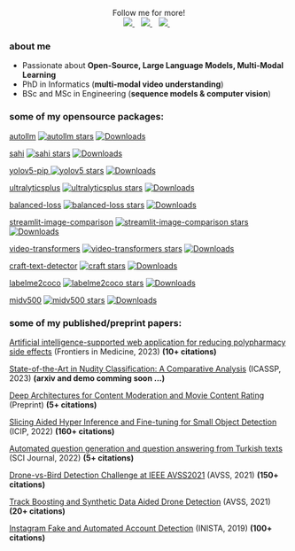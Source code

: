 <p align='center'>
  Follow me for more!
  <br>
  <a href="https://twitter.com/fcakyon">
    <img src="https://img.shields.io/badge/Twitter-1DA1F2?style=for-the-badge&logo=twitter&logoColor=white" />        
  </a>&nbsp;&nbsp;
  
  <a href="https://scholar.google.com/citations?user=RHGyDE0AAAAJ&hl=en">
    <img src="https://img.shields.io/badge/Google%20Scholar-4285F4?style=for-the-badge&logo=google-scholar&logoColor=white" />        
  </a>&nbsp;&nbsp;
  
  <a href="https://fcakyon.medium.com/">
    <img src="https://img.shields.io/badge/Medium-12100E?style=for-the-badge&logo=medium&logoColor=white" />
  </a>&nbsp;&nbsp;
</p>

### about me
- Passionate about **Open-Source, Large Language Models, Multi-Modal Learning** 
- PhD in Informatics (**multi-modal video understanding**)
- BSc and MSc in Engineering (**sequence models & computer vision**)

### some of my opensource packages:

[autollm](https://github.com/safevideo/autollm)
[![autollm stars](https://img.shields.io/github/stars/safevideo/autollm?color=blueviolet)](https://github.com/safevideo/autollm/stargazers/)
[![Downloads](https://pepy.tech/badge/autollm)](https://pepy.tech/project/autollm)

[sahi](https://github.com/obss/sahi)
[![sahi stars](https://img.shields.io/github/stars/obss/sahi?color=blueviolet)](https://github.com/obss/sahi/stargazers/)
[![Downloads](https://pepy.tech/badge/sahi)](https://pepy.tech/project/sahi)

[yolov5-pip ](https://github.com/fcakyon/yolov5-pip)
[![yolov5 stars](https://img.shields.io/github/stars/fcakyon/yolov5-pip?color=blueviolet)](https://github.com/fcakyon/yolov5-pip/stargazers/)
[![Downloads](https://pepy.tech/badge/yolov5)](https://pepy.tech/project/yolov5)

[ultralyticsplus](https://github.com/fcakyon/ultralyticsplus)
[![ultralyticsplus stars](https://img.shields.io/github/stars/fcakyon/ultralyticsplus?color=blueviolet)](https://github.com/fcakyon/ultralyticsplus/stargazers/)
[![Downloads](https://pepy.tech/badge/ultralyticsplus)](https://pepy.tech/project/ultralyticsplus)

[balanced-loss](https://github.com/fcakyon/balanced-loss)
[![balanced-loss stars](https://img.shields.io/github/stars/fcakyon/balanced-loss?color=blueviolet)](https://github.com/fcakyon/balanced-loss/stargazers/)
[![Downloads](https://pepy.tech/badge/balanced-loss)](https://pepy.tech/project/balanced-loss)

[streamlit-image-comparison](https://github.com/fcakyon/streamlit-image-comparison)
[![streamlit-image-comparison stars](https://img.shields.io/github/stars/fcakyon/streamlit-image-comparison?color=blueviolet)](https://github.com/fcakyon/streamlit-image-comparison/stargazers/)
[![Downloads](https://pepy.tech/badge/streamlit-image-comparison)](https://pepy.tech/project/streamlit-image-comparison)

[video-transformers](https://github.com/fcakyon/video-transformers)
[![video-transformers stars](https://img.shields.io/github/stars/fcakyon/video-transformers?color=blueviolet)](https://github.com/fcakyon/video-transformers/stargazers/)
[![Downloads](https://pepy.tech/badge/video-transformers)](https://pepy.tech/project/video-transformers)

[craft-text-detector](https://github.com/fcakyon/craft-text-detector)
[![craft stars](https://img.shields.io/github/stars/fcakyon/craft-text-detector?color=blueviolet)](https://github.com/fcakyon/craft-text-detector/stargazers/) 
[![Downloads](https://pepy.tech/badge/craft-text-detector)](https://pepy.tech/project/craft-text-detector)

[labelme2coco](https://github.com/fcakyon/labelme2coco)
[![labelme2coco stars](https://img.shields.io/github/stars/fcakyon/labelme2coco?color=blueviolet)](https://github.com/fcakyon/labelme2coco/stargazers/)
[![Downloads](https://pepy.tech/badge/labelme2coco)](https://pepy.tech/project/labelme2coco)

[midv500](https://github.com/fcakyon/midv500)
[![midv500 stars](https://img.shields.io/github/stars/fcakyon/midv500?color=blueviolet)](https://github.com/fcakyon/midv500/stargazers/)
[![Downloads](https://pepy.tech/badge/midv500)](https://pepy.tech/project/midv500)

### some of my published/preprint papers:

[Artificial intelligence-supported web application for reducing polypharmacy side effects](https://www.frontiersin.org/articles/10.3389/fmed.2023.1029198/full) (Frontiers in Medicine, 2023)  **(10+ citations)**

[State-of-the-Art in Nudity Classification: A Comparative Analysis](https://ieeexplore.ieee.org/document/10193621) (ICASSP, 2023) **(arxiv and demo comming soon ...)**

[Deep Architectures for Content Moderation and Movie Content Rating](https://arxiv.org/abs/2212.04533) (Preprint) **(5+ citations)**

[Slicing Aided Hyper Inference and Fine-tuning for Small Object Detection](https://ieeexplore.ieee.org/document/9897990) (ICIP, 2022) **(160+ citations)**

[Automated question generation and question answering from Turkish texts](https://journals.tubitak.gov.tr/elektrik/vol30/iss5/17/) (SCI Journal, 2022) **(5+ citations)**

[Drone-vs-Bird Detection Challenge at IEEE AVSS2021](https://ieeexplore.ieee.org/abstract/document/9663844) (AVSS, 2021) **(150+ citations)**

[Track Boosting and Synthetic Data Aided Drone Detection](https://ieeexplore.ieee.org/abstract/document/9663759) (AVSS, 2021) **(20+ citations)**

[Instagram Fake and Automated Account Detection](https://ieeexplore.ieee.org/abstract/document/8946437) (INISTA, 2019) **(100+ citations)**
